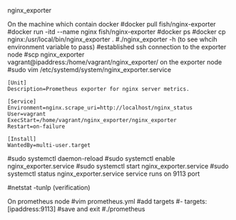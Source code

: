 nginx_exporter


On the machine which contain docker
#docker pull fish/nginx-exporter
#docker run -itd --name nginx fish/nginx-exporter
#docker ps
#docker cp nginx:/usr/local/bin/nginx_exporter .
#./nginx_exporter -h (to see whcih environment variable to pass)
#established ssh connection to the exporter node
#scp nginx_exporter vagrant@ipaddress:/home/vagrant/nginx_exporter/
on the exporter node
#sudo vim /etc/systemd/system/nginx_exporter.service
```
[Unit]
Description=Prometheus exporter for nginx server metrics.

[Service]
Environment=nginx.scrape_uri=http://localhost/nginx_status
User=vagrant
ExecStart=/home/vagrant/nginx_exporter/nginx_exporter
Restart=on-failure

[Install]
WantedBy=multi-user.target
```
#sudo systemctl daemon-reload
#sudo systemctl enable nginx_exporter.service
#sudo systemctl start nginx_exporter.service
#sudo systemctl status nginx_exporter.service
service runs on 9113 port

#netstat -tunlp (verification)

On prometheus node
#vim prometheus.yml
#add targets
#- targets: [ipaddress:9113]
#save and exit
#./prometheus
